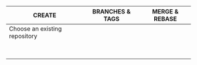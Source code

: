 | **CREATE**                    | BRANCHES & TAGS | MERGE & REBASE |
| ----------------------------- | --------------- | -------------- |
| Choose an existing repository |                 |                |
|                               |                 |                |
|                               |                 |                |
|                               |                 |                |
|                               |                 |                |
|                               |                 |                |
|                               |                 |                |
|                               |                 |                |
|                               |                 |                |